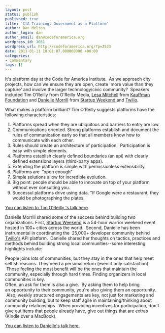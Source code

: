 ```yaml
---
layout: post
status: publish
published: true
title: 'CfA Training: Government as a Platform'
author: Dan Melton
author_login: dan
author_email: dan@codeforamerica.org
wordpress_id: 3051
wordpress_url: http://codeforamerica.org/?p=2533
date: 2011-01-11 10:01:07.000000000 +00:00
categories:
- Commentary
tags: []
---
```

It's platform day at the Code for America institute.  As we approach city projects, how can we ensure they are open, create 'more value than they capture' and involve the larger technology/civic community?  Speakers included Tim O'Reilly from O'Reilly Media, <a href="http://twitter.com/#!/lesamitchell">Lesa Mitchell</a> from <a href="http://www.kauffman.org">Kauffman Foundation</a> and <a href="http://twitter.com/#!/timoreilly">Danielle Morrill</a> from <a href="http://www.startupweekend.com">Startup Weekend </a>and <a href="http://www.twilio.com">Twilio</a>.

What makes a platform brilliant? Tim O'Reilly suggests platforms have the following characteristics:
<div>
<ol id="internal-source-marker_0.8690056568011642">
	<li>Platforms spread when they are ubiquitous and barriers to entry are low.</li>
	<li>Communications oriented. Strong platforms establish and document the rules of communication early so that all members know how to communicate with each other.</li>
	<li>Rules should create an architecture of participation.  Participation is easy with simple elements.</li>
	<li>Platforms establish clearly defined boundaries (an api) with clearly defined extensions layers (third-party apps).</li>
	<li>Extending the platform is simple with permissionless extensibility.</li>
	<li>Platforms are  “open enough”</li>
	<li>Simple solutions allow for incredible evolution.</li>
	<li>Big point: people should be able to innovate on top of your platform without ever consulting you.</li>
	<li>Successul platforms drive using data. "If Google were a restaurant, they would be photographing the plates.</li>
</ol>
<div><a href="http://max.couchone.com/cfapodcast/timoreilly/audio.mp3">You can listen to Tim O'Reilly 's talk here</a>.</div>
<div>

Danielle Morrill shared some of the success behind building two organizations. First, <a href="http://www.startupweekend.com">Startup Weekend</a> is a 54-hour warrior weekend event hosted in 100+ cities across the world.  Second, Danielle has been instrumental in coordinating the  25,000+ developer community behind <a href="http://www.twilio.com">Twilio's</a> API platform.  Danielle shared her thoughts on tactics, practices and methods behind building strong local communities--some interesting highlights include:

</div>
<div>People joins lots of communities, but they stay in the ones that help meet selfish reasons. They need a personal return (even if only satisfaction).  Those feeling the most benefit will be the ones that maintain the community, especially through hard times. Finding organizers in local communities is key.</div>
<div></div>
<div>Often, an ask for them is also a give.  By asking them to help bring an opportunity to their community, you're also giving them an opportunity.  Also, weekly structured engagements are key, not just for marketing and community building, but to keep staff agile in maintaining/thinking about community relationships.  When providing incentives for participation, don't give out items that people already have, give out things that are extras (Kindle over a MacBook).</div>
<div>

<a href="http://max.couchone.com/cfapodcast/daniellemorrill/audio.mp3">You can listen to Danielle's talk here.</a>

</div>
</div>

